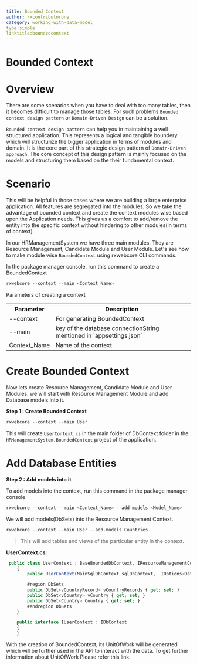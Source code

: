 ```yaml
---
title: Bounded Context
author: rxcontributorone
category: working-with-data-model  
type:simple
linktitle:boundedcontext
---
```

# Bounded Context


# Overview 

There are some scenarios when you have to deal with too many tables, then it becomes difficult to manage those tables. For such problems `Bounded context design pattern` or `Domain-Driven Design` can be a solution.

`Bounded context design pattern` can help you in maintaining a well structured application. This represents a logical and tangible boundery which will structurize the bigger application in terms of modules and domain. It is the core part of this strategic design pattern of `Domain-Driven approach`. The core concept of this design pattern is mainly focused on the models and structuring them based on the their fundamental context. 

# Scenario
This will be helpful in those cases where we are building a large enterprise application. All features are segregated into the modules. So we take the advantage of bounded context and create the context modules wise based upon the Application needs. This gives us a comfort to add/remove the entity into the specific context without hindering to other modules(in terms of context).

In our HRManagementSystem we have three main modules. They are Resource Management, Candidate Module and User Module. Let's see how to make module wise `BoundedContext` using rxwebcore CLI commands.

In the package manager console, run this command to create a BoundedContext

````js
rxwebcore --context --main <Context_Name>
````

Parameters of creating a context 

<table class="table table-bordered table-striped">
<tr><th>Parameter</th><th>Description</th></tr>
<tr><td>--context</td><td>For generating BoundedContext</td></tr>
<tr><td>--main</td><td>key of the database connectionString mentioned in `appsettings.json`</td></tr>
<tr><td>Context_Name</td><td>Name of the context</td></tr>
</table>

# Create Bounded Context

Now lets create Resource Management, Candidate Module and User Modules. we will start with Resource Management Module and add Database models into it.

**Step 1 : Create Bounded Context**

````js
rxwebcore --context --main User
````

This will create `UserContext.cs` in the main folder of DbContext folder in the `HRManagementSystem.BoundedContext` project of the application. 

# Add Database Entities

**Step 2 : Add models into it**

To add models into the context, run this command in the package manager console

````js
rxwebcore --context --main <Context_Name> --add-models <Model_Name>
````

We will add models(DbSets) into the Resource Management Context.

````js
rxwebcore --context --main User --add-models Countries
````
> This will add tables and views of the particular entity in the context.

**UserContext.cs:** 
````js
 public class UserContext : BaseBoundedDbContext, IResourceManagementContext
    {
        public UserContext(MainSqlDbContext sqlDbContext,  IOptions<DatabaseConfig> databaseConfig, IHttpContextAccessor contextAccessor,TenantDbConnectionInfo tenantDbConnection): base(sqlDbContext, databaseConfig.Value, contextAccessor,tenantDbConnection){ }

        #region DbSets
        public DbSet<vCountryRecord> vCountryRecords { get; set; }
        public DbSet<vCountry> vCountry { get; set; }
        public DbSet<Country> Country { get; set; }
        #endregion DbSets
    }

    public interface IUserContext : IDbContext
    {
    }
```` 

With the creation of BoundedContext, its UnitOfWork will be generated which will be further used in the API to interact with the data. To get further information about UnitOfWork Please refer this link.


